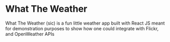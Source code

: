 # What The Weather

What The Weather (sic) is a fun little weather app built with React JS meant for demonstration purposes to show how one could integrate with Flickr, and OpenWeather APIs
